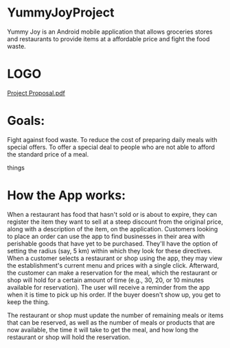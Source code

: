 # YummyJoyProject
Yummy Joy is an Android mobile application that allows groceries stores and restaurants to provide items at a affordable price and fight the food waste.

# LOGO
[Project Proposal.pdf](https://github.com/aldomedrano2201/YummyJoyProject/files/10723802/Project.Proposal.pdf)


# Goals:

Fight against food waste.
To reduce the cost of preparing daily meals with special offers.
To offer a special deal to people who are not able to afford the standard price of a meal.

things

# How the App works:

When a restaurant has food that hasn't sold or is about to expire, they can register the item they want to sell at a steep discount from the original price, along with a description of the item, on the application. Customers looking to place an order can use the app to find businesses in their area with perishable goods that have yet to be purchased. They'll have the option of setting the radius (say, 5 km) within which they look for these directives. When a customer selects a restaurant or shop using the app, they may view the establishment's current menu and prices with a single click. Afterward, the customer can make a reservation for the meal, which the restaurant or shop will hold for a certain amount of time (e.g., 30, 20, or 10 minutes available for reservation). The user will receive a reminder from the app when it is time to pick up his order. If the buyer doesn't show up, you get to keep the thing.


The restaurant or shop must update the number of remaining meals or items that can be reserved, as well as the number of meals or products that are now available, the time it will take to get the meal, and how long the restaurant or shop will hold the reservation.



